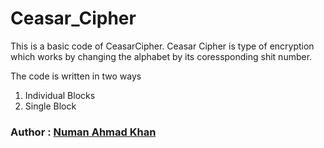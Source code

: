 # Ceasar_Cipher
This is a basic code of CeasarCipher.
Ceasar Cipher is type of encryption which works by changing the alphabet by its coressponding shit number.

The code is written in two ways 
<ol>
<li>Individual Blocks</li>
<li>Single Block</li>
</ol>
<h3>Author : <b><u>Numan Ahmad Khan</u></b><h3>

